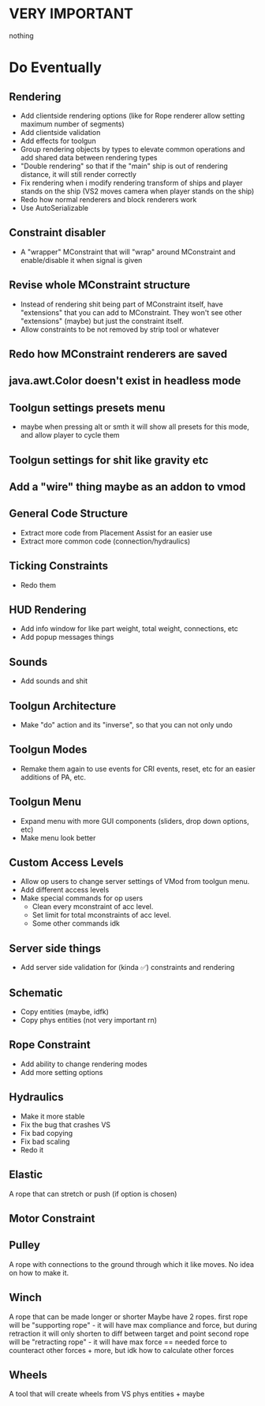 # VERY IMPORTANT

nothing

# Do Eventually

## Rendering
* Add clientside rendering options (like for Rope renderer allow setting maximum number of segments)
* Add clientside validation 
* Add effects for toolgun
* Group rendering objects by types to elevate common operations and add shared data between rendering types
* "Double rendering" so that if the "main" ship is out of rendering distance, it will still render correctly
* Fix rendering when i modify rendering transform of ships and player stands on the ship (VS2 moves camera when player stands on the ship) 
* Redo how normal renderers and block renderers work
* Use AutoSerializable

## Constraint disabler
* A "wrapper" MConstraint that will "wrap" around MConstraint and enable/disable it when signal is given

## Revise whole MConstraint structure
* Instead of rendering shit being part of MConstraint itself, have "extensions" that you can add to MConstraint. They won't see other "extensions" (maybe) but just the constraint itself.
* Allow constraints to be not removed by strip tool or whatever
## Redo how MConstraint renderers are saved

## java.awt.Color doesn't exist in headless mode

## Toolgun settings presets menu
* maybe when pressing alt or smth it will show all presets for this mode, and allow player to cycle them

## Toolgun settings for shit like gravity etc

## Add a "wire" thing maybe as an addon to vmod

## General Code Structure
* Extract more code from Placement Assist for an easier use
* Extract more common code (connection/hydraulics)

## Ticking Constraints
* Redo them

## HUD Rendering
* Add info window for like part weight, total weight, connections, etc
* Add popup messages things

## Sounds
* Add sounds and shit

## Toolgun Architecture 
* Make "do" action and its "inverse", so that you can not only undo 

## Toolgun Modes
* Remake them again to use events for CRI events, reset, etc for an easier additions of PA, etc.

## Toolgun Menu
* Expand menu with more GUI components (sliders, drop down options, etc)
* Make menu look better

## Custom Access Levels
* Allow op users to change server settings of VMod from toolgun menu.
* Add different access levels
* Make special commands for op users
    * Clean every mconstraint of acc level.
    * Set limit for total mconstraints of acc level.
    * Some other commands idk

## Server side things
* Add server side validation for (kinda ✅) constraints and rendering

## Schematic
* Copy entities (maybe, idfk)
* Copy phys entities (not very important rn)

## Rope Constraint
* Add ability to change rendering modes
* Add more setting options

## Hydraulics
* Make it more stable
* Fix the bug that crashes VS
* Fix bad copying
* Fix bad scaling
* Redo it

## Elastic
A rope that can stretch or push (if option is chosen)

## Motor Constraint

## Pulley
A rope with connections to the ground through which it like moves. No idea on how to make it.

## Winch
A rope that can be made longer or shorter
Maybe have 2 ropes.
first rope will be "supporting rope" - it will have max compliance and force, but during retraction it will only shorten to diff between target and point
second rope will be "retracting rope" - it will have max force == needed force to counteract other forces + more, but idk how to calculate other forces

## Wheels
A tool that will create wheels from VS phys entities + maybe 